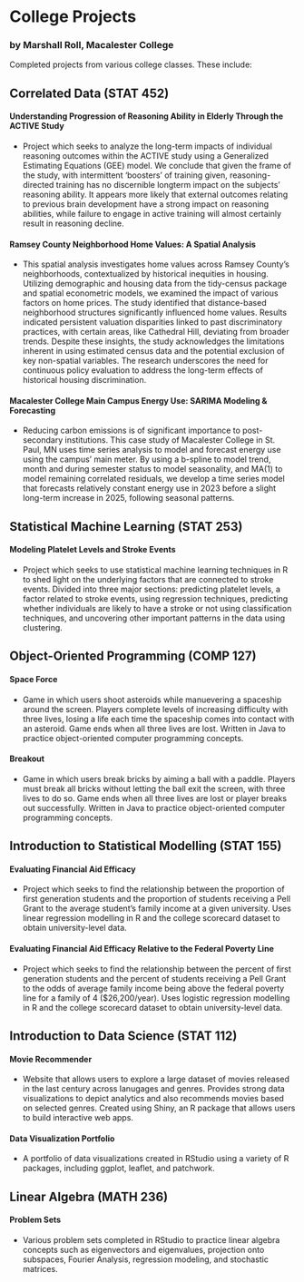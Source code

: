 # College Projects
### by Marshall Roll, Macalester College

Completed projects from various college classes. These include:

## Correlated Data (STAT 452)

#### Understanding Progression of Reasoning Ability in Elderly Through the ACTIVE Study
* Project which seeks to analyze the long-term impacts of individual reasoning outcomes within the ACTIVE study using a Generalized Estimating Equations (GEE) model. We conclude that given the frame of the study, with intermittent ‘boosters’ of training given, reasoning-directed training has no discernible longterm impact on the subjects’ reasoning ability. It appears more likely that external outcomes relating to previous brain development have a strong impact on reasoning abilities, while failure to engage in active training will almost certainly result in reasoning decline.

#### Ramsey County Neighborhood Home Values: A Spatial Analysis
* This spatial analysis investigates home values across Ramsey County’s neighborhoods, contextualized by historical inequities in housing. Utilizing demographic and housing data from the tidy-census package and spatial econometric models, we examined the impact of various factors on home prices. The study identified that distance-based neighborhood structures significantly influenced home values. Results indicated persistent valuation disparities linked to past discriminatory practices, with certain
areas, like Cathedral Hill, deviating from broader trends. Despite these insights, the study acknowledges the limitations inherent in using estimated census data and the potential exclusion of key non-spatial variables. The research underscores the need for continuous policy evaluation to address the long-term effects of historical housing discrimination.

#### Macalester College Main Campus Energy Use: SARIMA Modeling & Forecasting
* Reducing carbon emissions is of significant importance to post-secondary institutions. This case study of Macalester College in St. Paul, MN uses time series analysis to model and forecast energy use using the campus’ main meter. By using a b-spline to model trend, month and during semester status to model seasonality, and MA(1) to model remaining correlated residuals, we develop a time series model that forecasts relatively constant energy use in 2023 before a slight long-term increase in 2025, following
seasonal patterns.

## Statistical Machine Learning (STAT 253)

#### Modeling Platelet Levels and Stroke Events
* Project which seeks to use statistical machine learning techniques in R to shed light on the underlying factors that are connected to stroke events. Divided into three major sections: predicting platelet levels, a factor related to stroke events, using regression techniques, predicting whether individuals are likely to have a stroke or not using classification techniques, and uncovering other important patterns in the data using clustering.

## Object-Oriented Programming (COMP 127)

#### Space Force 
* Game in which users shoot asteroids while manuevering a spaceship around the screen. Players complete levels of increasing difficulty with three lives, losing a life each time the spaceship comes into contact with an asteroid. Game ends when all three lives are lost. Written in Java to practice object-oriented computer programming concepts. 

#### Breakout 
* Game in which users break bricks by aiming a ball with a paddle. Players must break all bricks without letting the ball exit the screen, with three lives to do so. Game ends when all three lives are lost or player breaks out successfully. Written in Java to practice object-oriented computer programming concepts. 

## Introduction to Statistical Modelling (STAT 155)

#### Evaluating Financial Aid Efficacy
* Project which seeks to find the relationship between the proportion of first generation students and the proportion of students receiving a Pell Grant to the average student’s family income at a given university. Uses linear regression modelling in R and the college scorecard dataset to obtain university-level data.

#### Evaluating Financial Aid Efficacy Relative to the Federal Poverty Line
* Project which seeks to find the relationship between the percent of first generation students and the percent of students receiving a Pell Grant to the odds of average family income being above the federal poverty line for a family of 4 ($26,200/year). Uses logistic regression modelling in R and the college scorecard dataset to obtain university-level data. 

## Introduction to Data Science (STAT 112)

#### Movie Recommender
* Website that allows users to explore a large dataset of movies released in the last century across lanugages and genres. Provides strong data visualizations to depict analytics and also recommends movies based on selected genres. Created using Shiny, an R package that allows users to build interactive web apps.

#### Data Visualization Portfolio
* A portfolio of data visualizations created in RStudio using a variety of R packages, including ggplot, leaflet, and patchwork. 

## Linear Algebra (MATH 236)

#### Problem Sets
* Various problem sets completed in RStudio to practice linear algebra concepts such as eigenvectors and eigenvalues, projection onto subspaces, Fourier Analysis, regression modeling, and stochastic matrices. 


